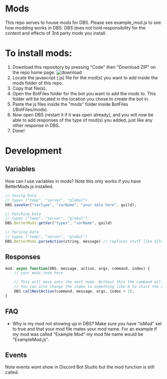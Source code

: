 # Mods
This repo serves to house mods for DBS. Please see example_mod.js to see how modding works in DBS. DBS does not hold responsibility for the content and effects of 3rd party mods you install.

# To install mods:
1. Download this repository by pressing "Code" then "Download ZIP" on the repo home page.
![download](https://i.imgur.com/qitbaBP.png)
2. Locate the javascript (.js) file for the mod(s) you want to add inside the mods folder of this repo. 
3. Copy that file(s).
4. Open the BotFiles folder for the bot you want to add the mods to. This folder will be located in the location you chose to create the bot in.
5. Paste the js files inside the "mods" folder inside BotFiles (/BotFiles/mods).
6. Now open DBS (restart it if it was open already), and you will now be able to add responses of the type of mod(s) you added, just like any other response in DBS. 
7. Done!


# Development
## Variables
How can I use variables in mods? Note this only works if you have BetterMods.js installed.
```js
// Saving Data
// types ("temp", "server", "global")
DBS.saveVar("varType", "varName", "your data here", guild);

// Fetching Data
// types ("temp", "server", "global")
DBS.BetterMods.getVar("types", "varName", guild)

// Parsing Data
// types ("temp", "server", "global")
DBS.BetterMods.parseAction(string, message) // replaces stuff like ${tempVars.myVar} with the data
```

## Responses
```js
mod: async function(DBS, message, action, args, command, index) {
    // your mods code here

    // This will move onto the next node. Without this the command will stop after this node is finished running.
    // You can also change the index to something like 0 to start the command from the beginning.
    DBS.callNextAction(command, message, args, index + 1);
}
```

## FAQ
- Why is my mod not showing up in DBS? Make sure you have "isMod" set to true and that your mod file mates your mod name. For an example if my mod was called "Example Mod" my mod file name would be "ExampleMod.js".

## Events
Note events wont show in Discord Bot Studio but the mod function is still called.

